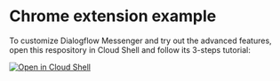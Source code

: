 # Chrome extension example

To customize Dialogflow Messenger and try out the advanced features, open this respository in Cloud Shell and follow its 3-steps tutorial:

[![Open in Cloud Shell](https://gstatic.com/cloudssh/images/open-btn.svg)](https://shell.cloud.google.com/cloudshell/editor?cloudshell_git_repo=https://github.com/vojink/dialogflow-messenger.git&cloudshell_open_in_editor=index.html&cloudshell_workspace=examples/chrome&tutorial=tutorial.md)
